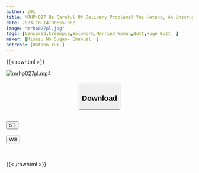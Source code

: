 ```yaml
---
author: j91
title: MRHP-027 Be Careful Of Delivery Problems! Yui Hatano, An Unscrupulous Transporter, Couldn't Stand The Married Woman's Big Ass That Could Be Seen Even Through Her Clothes, So She Inserted Herself And Creampied Him Every Day
date: 2023-10-14T00:55:00Z
image: "mrhp027pl.jpg"
tags: [Censored,Creampie,Solowork,Married Woman,Butt,Huge Butt	]
maker: [Misesu No Sugao- Emanuel  ]
actress: [Hatano Yui ]
---
```



{{< rawhtml >}}

<div class="video" data-videoid="dq2mKw0Q7oh1ze">
    <a href="javascript:;">
        <img src="https://my.j91.asia/posts/mrhp027pl/mrhp027pl.jpg" width="WIDTH" height="HEIGHT" alt="mrhp027pl.mp4" loading="lazy">
    </a>
</div>

<script type="text/javascript" src="https://j91.asia/asset/on-demand-st.js"></script>

<br>
  <link rel="stylesheet" href="https://j91.asia/asset/bs5.css">
  
  <center>
  <button class="btn btn-primary" type="button" data-bs-toggle="collapse" data-bs-target=".multi-collapse" aria-expanded="false" aria-controls="multiCollapseExample1 multiCollapseExample2"><h2>Download</h2></button></center>
</p>
<div class="row">
  <div class="col">
    <div class="collapse multi-collapse" id="multiCollapseExample1">
      <div class="card card-body">
	      	      <br>
<div class="buttons">  
<a href="https://streamtape.to/v/dq2mKw0Q7oh1ze"><button class="btn-hover color-3"><i class="fa fa-download"></i> ST</button></a></div>
    </div>
  </div>
</div>
  <div class="col">
    <div class="collapse multi-collapse" id="multiCollapseExample2">
      <div class="card card-body">
	      <br>
<div class="buttons">
    <a href="https://wolfstream.tv/5f95xgc47zfg"><button class="btn-hover color-9"><i class="fa fa-download"></i> WS</button></a></div>
<br><br>
      </div>
    </div>
  </div>
</div>

{{< /rawhtml >}}
